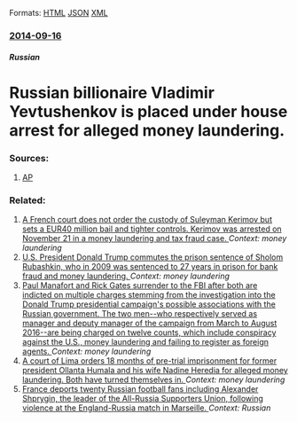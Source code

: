 
Formats: [HTML](/news/2014/09/16/russian-billionaire-vladimir-yevtushenkov-is-placed-under-house-arrest-for-alleged-money-laundering.html)  [JSON](/news/2014/09/16/russian-billionaire-vladimir-yevtushenkov-is-placed-under-house-arrest-for-alleged-money-laundering.json)  [XML](/news/2014/09/16/russian-billionaire-vladimir-yevtushenkov-is-placed-under-house-arrest-for-alleged-money-laundering.xml)  

### [2014-09-16](/news/2014/09/16/index.md)

##### Russian
# Russian billionaire Vladimir Yevtushenkov is placed under house arrest for alleged money laundering. 




### Sources:

1. [AP](http://hosted.ap.org/dynamic/stories/E/EU_RUSSIA_TYCOON_CHARGED?SITE=AP&SECTION=HOME&TEMPLATE=DEFAULT)

### Related:

1. [A French court does not order the custody of Suleyman Kerimov but sets a EUR40 million bail and tighter controls. Kerimov was arrested on November 21 in a money laundering and tax fraud case. ](/news/2017/12/6/a-french-court-does-not-order-the-custody-of-suleyman-kerimov-but-sets-a-a-40-million-bail-and-tighter-controls-kerimov-was-arrested-on-no.md) _Context: money laundering_
2. [U.S. President Donald Trump commutes the prison sentence of Sholom Rubashkin, who in 2009 was sentenced to 27 years in prison for bank fraud and money laundering. ](/news/2017/12/20/u-s-president-donald-trump-commutes-the-prison-sentence-of-sholom-rubashkin-who-in-2009-was-sentenced-to-27-years-in-prison-for-bank-fraud.md) _Context: money laundering_
3. [Paul Manafort and Rick Gates surrender to the FBI after both are indicted on multiple charges stemming from the investigation into the Donald Trump presidential campaign's possible associations with the Russian government. The two men--who respectively served as manager and deputy manager of the campaign from March to August 2016--are being charged on twelve counts, which include conspiracy against the U.S., money laundering and failing to register as foreign agents. ](/news/2017/10/30/paul-manafort-and-rick-gates-surrender-to-the-fbi-after-both-are-indicted-on-multiple-charges-stemming-from-the-investigation-into-the-donal.md) _Context: money laundering_
4. [A court of Lima orders 18 months of pre-trial imprisonment for former president Ollanta Humala and his wife Nadine Heredia for alleged money laundering. Both have turned themselves in. ](/news/2017/07/14/a-court-of-lima-orders-18-months-of-pre-trial-imprisonment-for-former-president-ollanta-humala-and-his-wife-nadine-heredia-for-alleged-money.md) _Context: money laundering_
5. [France deports twenty Russian football fans including Alexander Shprygin, the leader of the All-Russia Supporters Union, following violence at the England-Russia match in Marseille. ](/news/2016/06/16/france-deports-twenty-russian-football-fans-including-alexander-shprygin-the-leader-of-the-all-russia-supporters-union-following-violence.md) _Context: Russian_
